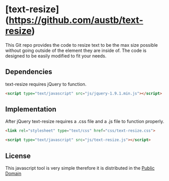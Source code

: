 [text-resize] (https://github.com/austb/text-resize)
===========

This Git repo provides the code to resize text to be the max size possible without going outside of the element they are inside of.
The code is designed to be easily modified to fit your needs.

## Dependencies

text-resize requires jQuery to function.

```html
<script type="text/javascript" src="js/jquery-1.9.1.min.js"></script>
```

## Implementation

After jQuery text-resize requires a .css file and a .js file to function properly.

```html
<link rel="stylesheet" type="text/css" href="css/text-resize.css">

<script type="text/javascript" src="js/text-resize.js"></script>
```

## License 

This javascript tool is very simple therefore it is distributed in the [Public Domain](http://www.google.com)